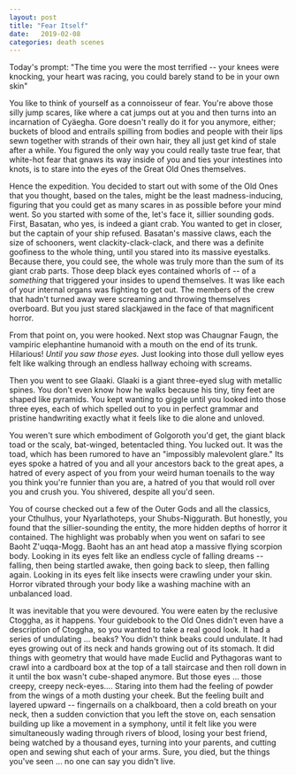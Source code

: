 ```yaml
---
layout: post
title: "Fear Itself"
date:   2019-02-08
categories: death scenes
---
```

Today's prompt: "The time you were the most terrified -- your knees were knocking, your heart was racing, you could barely stand to be in your own skin"

You like to think of yourself as a connoisseur of fear. You're above those silly jump scares, like where a cat jumps out at you and then turns into an incarnation of Cyäegha. Gore doesn't really do it for you anymore, either; buckets of blood and entrails spilling from bodies and people with their lips sewn together with strands of their own hair, they all just get kind of stale after a while. You figured the only way you could really taste true fear, that white-hot fear that gnaws its way inside of you and ties your intestines into knots, is to stare into the eyes of the Great Old Ones themselves.

Hence the expedition. You decided to start out with some of the Old Ones that you thought, based on the tales, might be the least madness-inducing, figuring that you could get as many scares in as possible before your mind went. So you started with some of the, let's face it, sillier sounding gods. First, Basatan, who yes, is indeed a giant crab. You wanted to get in closer, but the captain of your ship refused. Basatan's massive claws, each the size of schooners, went clackity-clack-clack, and there was a definite goofiness to the whole thing, until you stared into its massive eyestalks. Because there, you could see, the whole was truly more than the sum of its giant crab parts. Those deep black eyes contained whorls of -- of a *something* that triggered your insides to upend themselves. It was like each of your internal organs was fighting to get out. The members of the crew that hadn't turned away were screaming and throwing themselves overboard. But you just stared slackjawed in the face of that magnificent horror.

From that point on, you were hooked. Next stop was Chaugnar Faugn, the vampiric elephantine humanoid with a mouth on the end of its trunk. Hilarious! *Until you saw those eyes.* Just looking into those dull yellow eyes felt like walking through an endless hallway echoing with screams. 

Then you went to see Glaaki. Glaaki is a giant three-eyed slug with metallic spines. You don't even know how he walks because his tiny, tiny feet are shaped like pyramids. You kept wanting to giggle until you looked into those three eyes, each of which spelled out to you in perfect grammar and pristine handwriting exactly what it feels like to die alone and unloved.

You weren't sure which embodiment of Golgoroth you'd get, the giant black toad or the scaly, bat-winged, betentacled thing. You lucked out. It was the toad, which has been rumored to have an "impossibly malevolent glare." Its eyes spoke a hatred of you and all your ancestors back to the great apes, a hatred of every aspect of you from your weird human toenails to the way you think you're funnier than you are, a hatred of you that would roll over you and crush you. You shivered, despite all you'd seen.

You of course checked out a few of the Outer Gods and all the classics, your Cthulhus, your Nyarlathoteps, your Shubs-Niggurath. But honestly, you found that the sillier-sounding the entity, the more hidden depths of horror it contained. The highlight was probably when you went on safari to see Baoht Z'uqqa-Mogg. Baoht has an ant head atop a massive flying scorpion body. Looking in its eyes felt like an endless cycle of falling dreams -- falling, then being startled awake, then going back to sleep, then falling again. Looking in its eyes felt like insects were crawling under your skin. Horror vibrated through your body like a washing machine with an unbalanced load.

It was inevitable that you were devoured. You were eaten by the reclusive Ctoggha, as it happens. Your guidebook to the Old Ones didn't even have a description of Ctoggha, so you wanted to take a real good look. It had a series of undulating ... beaks? You didn't think beaks could undulate. It had eyes growing out of its neck and hands growing out of its stomach. It did things with geometry that would have made Euclid and Pythagoras want to crawl into a cardboard box at the top of a tall staircase and then roll down in it until the box wasn't cube-shaped anymore. But those eyes ... those creepy, creepy neck-eyes.... Staring into them had the feeling of powder from the wings of a moth dusting your cheek. But the feeling built and layered upward -- fingernails on a chalkboard, then a cold breath on your neck, then a sudden conviction that you left the stove on, each sensation building up like a movement in a symphony, until it felt like you were simultaneously wading through rivers of blood, losing your best friend, being watched by a thousand eyes, turning into your parents, and cutting open and sewing shut each of your arms. Sure, you died, but the things you've seen ... no one can say you didn't live.

